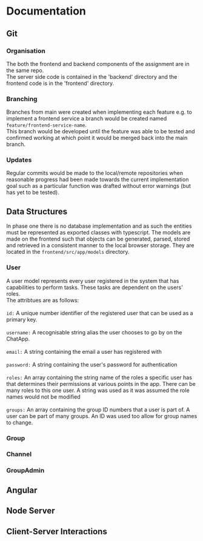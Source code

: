 # Documentation

## Git

### Organisation
The both the frontend and backend components of the assignment are in the same repo. <br>
The server side code is contained in the 'backend' directory and the frontend code is in the 'frontend' directory.

### Branching

Branches from main were created when implementing each feature e.g. to implement a frontend service a branch would be created named `feature/frontend-service-name`. <br> This branch would be developed until the feature was able to be tested and confirmed working at which point it would be merged back into the main branch. <br>

### Updates
Regular commits would be made to the local/remote repositories when reasonable progress had been made towards the current implementation goal such as a particular function was drafted without error warnings (but has yet to be tested). <br>

## Data Structures

In phase one there is no database implementation and as such the entities must be represented as exported classes with typescript. The models are made on the frontend such that objects can be generated, parsed, stored and retrieved in a consistent manner to the local browser storage. They are located in the `frontend/src/app/models` directory.

### User

A user model represents every user registered in the system that has capabilities to perform tasks. These tasks are dependent on the users' roles. <br>
The attribtues are as follows: <br>
<br>
`id:` A unique number identifier of the registered user that can be used as a primary key. <br>
<br>
`username:` A recognisable string alias the user chooses to go by on the ChatApp. <br>
<br>
`email:` A string containing the email a user has registered with <br>
<br>
`password:` A string containing the user's password for authentication <br>
<br>
`roles:` An array containing the string name of the roles a specific user has that determines their permissions at various points in the app. There can be many roles to this one user. A string was used as it was assumed the role names would not be modified <br>
<br>
`groups:` An array containing the group ID numbers that a user is part of. A user can be part of many groups. An ID was used too allow for group names to change.<br>

### Group

### Channel

### GroupAdmin

## Angular

## Node Server

## Client-Server Interactions

